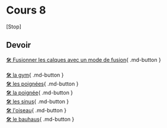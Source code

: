 # Cours 8

[Stop]

## Devoir 

 [🛠️ Fusionner les calques avec un mode de fusion](./exercices_photoshop/12_Mode_de_fusion.md){ .md-button }  <br>  
 [🛠️ la gym](./devoirs_photoshop/vecteur_gym.md){ .md-button }  <br> 
 [🛠️ les poignées](./devoirs_photoshop/vecteur_deux_poignees.md){ .md-button }  <br> 
 [🛠️ la poignée](./devoirs_photoshop/vecteur_une_poignee.md){ .md-button }  <br> 
 [🛠️ les sinus](./devoirs_photoshop/vecteur_sinus.md){ .md-button }  <br> 
 [🛠️ l'oiseau](./devoirs_photoshop/vecteur_courbe.md){ .md-button }  <br> 
 [🛠️ le bauhaus](./devoirs_photoshop/vecteur_bauhaus.md){ .md-button }  <br> 

